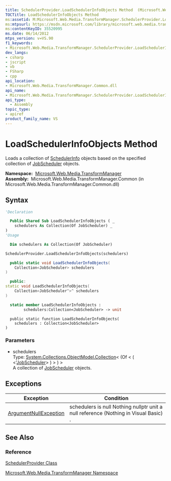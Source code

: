 ```yaml
---
title: SchedulerProvider.LoadSchedulerInfoObjects Method  (Microsoft.Web.Media.TransformManager)
TOCTitle: LoadSchedulerInfoObjects Method
ms:assetid: M:Microsoft.Web.Media.TransformManager.SchedulerProvider.LoadSchedulerInfoObjects(System.Collections.ObjectModel.Collection{Microsoft.Web.Media.TransformManager.JobScheduler})
ms:mtpsurl: https://msdn.microsoft.com/library/microsoft.web.media.transformmanager.schedulerprovider.loadschedulerinfoobjects(v=VS.90)
ms:contentKeyID: 35520995
ms.date: 06/14/2012
mtps_version: v=VS.90
f1_keywords:
- Microsoft.Web.Media.TransformManager.SchedulerProvider.LoadSchedulerInfoObjects
dev_langs:
- csharp
- jscript
- vb
- FSharp
- cpp
api_location:
- Microsoft.Web.Media.TransformManager.Common.dll
api_name:
- Microsoft.Web.Media.TransformManager.SchedulerProvider.LoadSchedulerInfoObjects
api_type:
  - Assembly
topic_type:
- apiref
product_family_name: VS
---
```


# LoadSchedulerInfoObjects Method

Loads a collection of [SchedulerInfo](schedulerinfo-class-microsoft-web-media-transformmanager.md) objects based on the specified collection of [JobScheduler](jobscheduler-class-microsoft-web-media-transformmanager.md) objects.

**Namespace:**  [Microsoft.Web.Media.TransformManager](microsoft-web-media-transformmanager-namespace.md)  
**Assembly:**  Microsoft.Web.Media.TransformManager.Common (in Microsoft.Web.Media.TransformManager.Common.dll)

## Syntax

```vb
'Declaration

  Public Shared Sub LoadSchedulerInfoObjects ( _
    schedulers As Collection(Of JobScheduler) _
)
'Usage

  Dim schedulers As Collection(Of JobScheduler)

SchedulerProvider.LoadSchedulerInfoObjects(schedulers)
```

```csharp
  public static void LoadSchedulerInfoObjects(
    Collection<JobScheduler> schedulers
)
```

```cpp
  public:
static void LoadSchedulerInfoObjects(
    Collection<JobScheduler^>^ schedulers
)
```

``` fsharp
  static member LoadSchedulerInfoObjects : 
        schedulers:Collection<JobScheduler> -> unit 
```

```jscript
  public static function LoadSchedulerInfoObjects(
    schedulers : Collection<JobScheduler>
)
```

### Parameters

  - schedulers  
    Type: [System.Collections.ObjectModel.Collection](https://msdn.microsoft.com/library/ms132397)\< (Of \< ( \<'[JobScheduler](jobscheduler-class-microsoft-web-media-transformmanager.md)\> ) \> ) \>  
    A collection of [JobScheduler](jobscheduler-class-microsoft-web-media-transformmanager.md) objects.  

## Exceptions

|Exception|Condition|
|--- |--- |
|[ArgumentNullException](https://msdn.microsoft.com/library/27426hcy)|schedulers is null Nothing nullptr unit a null reference (Nothing in Visual Basic) .|

## See Also

### Reference

[SchedulerProvider Class](schedulerprovider-class-microsoft-web-media-transformmanager.md)

[Microsoft.Web.Media.TransformManager Namespace](microsoft-web-media-transformmanager-namespace.md)
